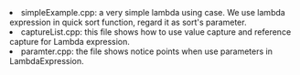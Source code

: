 <li> simpleExample.cpp: a very simple lambda using case. We use lambda expression in quick sort function, regard it as sort's parameter.
<li> captureList.cpp: this file shows how to use value capture and reference capture for Lambda expression.
<li> paramter.cpp: the file shows notice points when use parameters in LambdaExpression.
